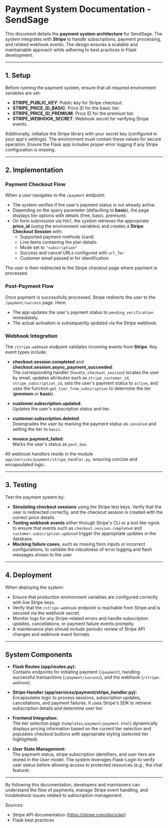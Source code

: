 # Payment System Documentation - SendSage

This document details the **payment system architecture** for SendSage. The system integrates with **Stripe** to handle subscriptions, payment processing, and related webhook events. The design ensures a scalable and maintainable approach while adhering to best practices in Flask development.

---

## 1. Setup

Before running the payment system, ensure that all required environment variables are set:

- **STRIPE_PUBLIC_KEY**: Public key for Stripe checkout.
- **STRIPE_PRICE_ID_BASIC**: Price ID for the basic tier.
- **STRIPE_PRICE_ID_PREMIUM**: Price ID for the premium tier.
- **STRIPE_WEBHOOK_SECRET**: Webhook secret for verifying Stripe events.

Additionally, initialize the Stripe library with your secret key (configured in your app's settings). The environment must contain these values for secure operation. Ensure the Flask app includes proper error logging if any Stripe configuration is missing.

---

## 2. Implementation

### Payment Checkout Flow

When a user navigates to the `/payment` endpoint:

- The system verifies if the user's payment status is not already active.
- Depending on the query parameter (defaulting to **basic**), the page displays tier options with details (free, basic, premium).
- On form submission via `POST`, the system retrieves the appropriate **price_id** (using the environment variables) and creates a **Stripe Checkout Session** with:
  - Supported payment methods (card)
  - Line items containing the plan details
  - Mode set to `"subscription"`
  - Success and cancel URLs configured with `url_for`
  - Customer email passed in for identification

The user is then redirected to the Stripe checkout page where payment is processed.

### Post-Payment Flow

Once payment is successfully processed, Stripe redirects the user to the `/payment/success` page. Here:

- The app updates the user's payment status to `pending_verification` immediately.
- The actual activation is subsequently updated via the Stripe webhook.

### Webhook Integration

The `/stripe-webhook` endpoint validates incoming events from **Stripe**. Key event types include:

- **checkout.session.completed** and **checkout.session.async_payment_succeeded**:  
  The corresponding handler (`handle_checkout_session`) locates the user by email, updates attributes such as `stripe_customer_id`, `stripe_subscription_id`, sets the user's payment status to `active`, and uses the function `get_tier_from_subscription` to determine the tier (**premium** or **basic**).

- **customer.subscription.updated**:  
  Updates the user's subscription status and tier.

- **customer.subscription.deleted**:  
  Downgrades the user by marking the payment status as `canceled` and setting the tier to `basic`.

- **invoice.payment_failed**:  
  Marks the user's status as `past_due`.

All webhook handlers reside in the module `app/services/payment/stripe_handler.py`, ensuring concise and encapsulated logic.

---

## 3. Testing

Test the payment system by:

- **Simulating checkout sessions** using the Stripe test keys. Verify that the user is redirected correctly, and the checkout session is created with the correct price details.
- **Testing webhook events** either through Stripe's CLI or a tool like ngrok to ensure that events such as `checkout.session.completed` and `customer.subscription.updated` trigger the appropriate updates in the database.
- **Mocking failure cases**, such as missing form inputs or incorrect configurations, to validate the robustness of error logging and flash messages shown to the user.

---

## 4. Deployment

When deploying the system:

- Ensure that production environment variables are configured correctly with live Stripe keys.
- Verify that the `/stripe-webhook` endpoint is reachable from Stripe and is secured via the webhook secret.
- Monitor logs for any Stripe-related errors and handle subscription updates, cancellations, or payment failure events promptly.
- A maintenance plan should include periodic review of Stripe API changes and webhook event formats.

---

## System Components

- **Flask Routes (app/routes.py):**  
  Contains endpoints for initiating payment (`/payment`), handling successful transactions (`/payment/success`), and the webhook (`/stripe-webhook`).

- **Stripe Handler (app/services/payment/stripe_handler.py):**  
  Encapsulates logic to process sessions, subscription updates, cancellations, and payment failures. It uses Stripe's SDK to retrieve subscription details and determine user tier.

- **Frontend Integration:**  
  The tier selection page (`templates/payment/payment.html`) dynamically displays pricing information based on the current tier selection and populates checkout buttons with appropriate styling (selected tier highlighted).

- **User State Management:**  
  The payment status, stripe subscription identifiers, and user tiers are stored in the User model. The system leverages Flask-Login to verify user status before allowing access to protected resources (e.g., the chat feature).

---

By following this documentation, developers and maintainers can understand the flow of payments, manage Stripe event handling, and troubleshoot issues related to subscription management.

_Sources:_

- Stripe API documentation (https://stripe.com/docs/api)
- Flask best practices
